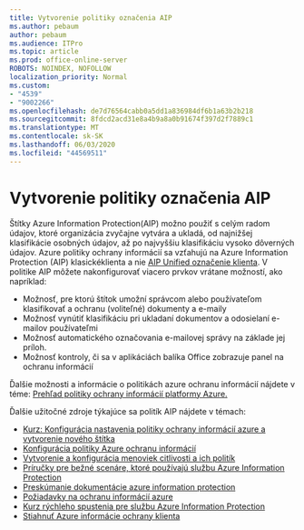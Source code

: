 ```yaml
---
title: Vytvorenie politiky označenia AIP
ms.author: pebaum
author: pebaum
ms.audience: ITPro
ms.topic: article
ms.prod: office-online-server
ROBOTS: NOINDEX, NOFOLLOW
localization_priority: Normal
ms.custom:
- "4539"
- "9002266"
ms.openlocfilehash: de7d76564cabb0a5dd1a836984df6b1a63b2b218
ms.sourcegitcommit: 8fdcd2acd31e8a4b9a8a0b91674f397d2f7889c1
ms.translationtype: MT
ms.contentlocale: sk-SK
ms.lasthandoff: 06/03/2020
ms.locfileid: "44569511"
---
```

# <a name="creating-aip-label-policies"></a>Vytvorenie politiky označenia AIP

Štítky Azure Information Protection(AIP) možno použiť s celým radom údajov, ktoré organizácia zvyčajne vytvára a ukladá, od najnižšej klasifikácie osobných údajov, až po najvyššiu klasifikáciu vysoko dôverných údajov. Azure politiky ochrany informácií sa vzťahujú na Azure Information Protection (AIP) klasickéklienta a nie [AIP Unified označenie klienta](https://docs.microsoft.com/azure/information-protection/rms-client/unifiedlabelingclient-version-release-history). V politike AIP môžete nakonfigurovať viacero prvkov vrátane možností, ako napríklad:

- Možnosť, pre ktorú štítok umožní správcom alebo používateľom klasifikovať a ochranu (voliteľné) dokumenty a e-maily
- Možnosť vynútiť klasifikáciu pri ukladaní dokumentov a odosielaní e-mailov používateľmi
- Možnosť automatického označovania e-mailovej správy na základe jej príloh.
- Možnosť kontroly, či sa v aplikáciách balíka Office zobrazuje panel na ochranu informácií

Ďalšie možnosti a informácie o politikách azure ochranu informácií nájdete v téme: [Prehľad politiky ochrany informácií platformy Azure.](https://docs.microsoft.com/azure/information-protection/overview-policy)  

Ďalšie užitočné zdroje týkajúce sa politík AIP nájdete v témach:

- [Kurz: Konfigurácia nastavenia politiky ochrany informácií azure a vytvorenie nového štítka](https://docs.microsoft.com/azure/information-protection/infoprotect-quick-start-tutorial)  
- [Konfigurácia politiky Azure ochranu informácií](https://docs.microsoft.com/azure/information-protection/configure-policy)  
- [Vytvorenie a konfigurácia menoviek citlivosti a ich politík](https://docs.microsoft.com/microsoft-365/compliance/create-sensitivity-labels)  
- [Príručky pre bežné scenáre, ktoré používajú službu Azure Information Protection](https://docs.microsoft.com/azure/information-protection/how-to-guides)  
- [Preskúmanie dokumentácie azure information protection](https://docs.microsoft.com/azure/information-protection/what-is-information-protection)  
- [Požiadavky na ochranu informácií azure](https://docs.microsoft.com/azure/information-protection/get-started/requirements)  
- [Kurz rýchleho spustenia pre službu Azure Information Protection](https://docs.microsoft.com/azure/information-protection/get-started/infoprotect-quick-start-tutorial)  
- [Stiahnuť Azure informácie ochrany klienta](https://www.microsoft.com/download/details.aspx?id=53018)
